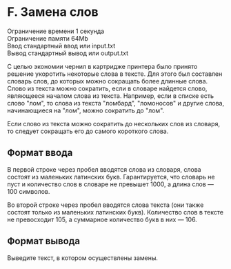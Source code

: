 F. Замена слов
==========
Ограничение времени	1 секунда  
Ограничение памяти	64Mb  
Ввод	стандартный ввод или input.txt  
Вывод	стандартный вывод или output.txt  

  
С целью экономии чернил в картридже принтера было принято решение укоротить некоторые слова в тексте. Для этого был составлен словарь слов, до которых можно сокращать более длинные слова. Слово из текста можно сократить, если в словаре найдется слово, являющееся началом слова из текста. Например, если в списке есть слово "лом", то слова из текста "ломбард", "ломоносов" и другие слова, начинающиеся на "лом", можно сократить до "лом".  

Если слово из текста можно сократить до нескольких слов из словаря, то следует сокращать его до самого короткого слова.  

Формат ввода
-----------
В первой строке через пробел вводятся слова из словаря, слова состоят из маленьких латинских букв. Гарантируется, что словарь не пуст и количество слов в словаре не превышет 1000, а длина слов — 100 символов.  

Во второй строке через пробел вводятся слова текста (они также состоят только из маленьких латинских букв). Количество слов в тексте не превосходит 105, а суммарное количество букв в них — 106.

Формат вывода
----------
Выведите текст, в котором осуществлены замены.
